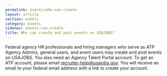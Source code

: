 ```yaml
---
permalink: events/who-can-create
layout: article
section: events
category: events
sidenav: events-can-create
title: Who can create and post events on USAJOBS?
---
```

Federal agency HR professionals and hiring managers who serve as ATP Agency Admins, general users, and event users may create and post events on USAJOBS. You also need an Agency Talent Portal account. To get an ATP account, please email recruiter-help@usajobs.gov. You will receive an email to your federal email address with a link to create your account. 
